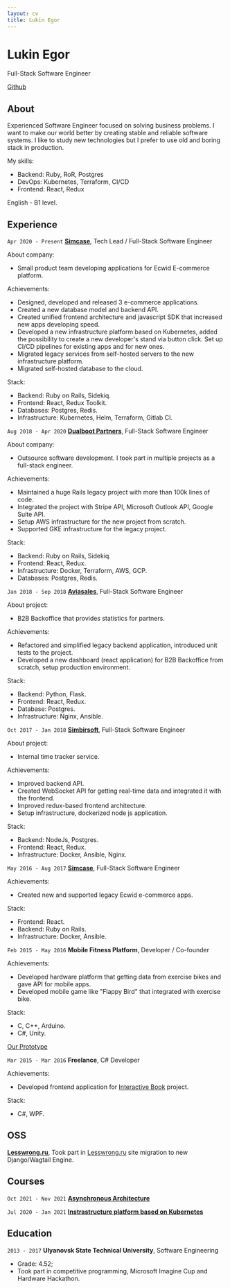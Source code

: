 ```yaml
---
layout: cv
title: Lukin Egor 
---
```

# Lukin Egor
Full-Stack Software Engineer

<div id="webaddress">
  <a href="https://github.com/LukinEgor" target="__blank">Github</a>
</div>

## About
Experienced Software Engineer focused on solving business problems. I want to make our world better by creating stable and reliable software systems. I like to study new technologies but I prefer to use old and boring stack in production.

My skills:
- Backend: Ruby, RoR, Postgres
- DevOps: Kubernetes, Terraform, CI/CD
- Frontend: React, Redux

English - B1 level.

## Experience

`Apr 2020 - Present`
__<a href="https://simcase.tech/" target="__blank">Simcase</a>__, Tech Lead / Full-Stack Software Engineer

About company:
- Small product team developing applications for Ecwid E-commerce platform.

Achievements:
- Designed, developed and released 3 e-commerce applications.
- Created a new database model and backend API.
- Created unified frontend architecture and javascript SDK that increased new apps developing speed.
- Developed a new infrastructure platform based on Kubernetes, added the possibility to create a new developer's stand via button click. Set up CI/CD pipelines for existing apps and for new ones. 
- Migrated legacy services from self-hosted servers to the new infrastructure platform.
- Migrated self-hosted database to the cloud.

Stack:
- Backend: Ruby on Rails, Sidekiq.
- Frontend: React, Redux Toolkit.
- Databases: Postgres, Redis.
- Infrastructure: Kubernetes, Helm, Terraform, Gitlab CI.

`Aug 2018 - Apr 2020`
__<a href="https://dualboot.com/" target="__blank">Dualboot Partners</a>__, Full-Stack Software Engineer

About company:
- Outsource software development. I took part in multiple projects as a full-stack engineer.

Achievements:
- Maintained a huge Rails legacy project with more than 100k lines of code.
- Integrated the project with Stripe API, Microsoft Outlook API, Google Suite API.
- Setup AWS infrastructure for the new project from scratch.
- Supported GKE infrastructure for the legacy project.

Stack:
- Backend: Ruby on Rails, Sidekiq.
- Frontend: React, Redux.
- Infrastructure: Docker, Terraform, AWS, GCP.
- Databases: Postgres, Redis.

`Jan 2018 - Sep 2018`
__<a href="https://aviasales.com/" target="__blank">Aviasales</a>__, Full-Stack Software Engineer

About project:
- B2B Backoffice that provides statistics for partners.

Achievements:
- Refactored and simplified legacy backend application, introduced unit tests to the project.
- Developed a new dashboard (react application) for B2B Backoffice from scratch, setup production environment.

Stack:
- Backend: Python, Flask.
- Frontend: React, Redux.
- Database: Postgres.
- Infrastructure: Nginx, Ansible.

`Oct 2017 - Jan 2018`
__<a href="https://simbirsoft.com/" target="__blank">Simbirsoft</a>__, Full-Stack Software Engineer

About project:
- Internal time tracker service.

Achievements:
- Improved backend API.
- Created WebSocket API for getting real-time data and integrated it with the frontend.
- Improved redux-based frontend architecture.
- Setup infrastructure, dockerized node js application.

Stack:
- Backend: NodeJs, Postgres.
- Frontend: React, Redux.
- Infrastructure: Docker, Ansible, Nginx.

`May 2016 - Aug 2017`
__<a href="https://simcase.tech/" target="__blank">Simcase</a>__, Full-Stack Software Engineer

Achievements:
- Created new and supported legacy Ecwid e-commerce apps.

Stack:
- Frontend: React.
- Backend: Ruby on Rails.
- Infrastructure: Docker, Ansible.

`Feb 2015 - May 2016`
__Mobile Fitness Platform__, Developer / Co-founder

Achievements:
- Developed hardware platform that getting data from exercise bikes and gave API for mobile apps.
- Developed mobile game like "Flappy Bird" that integrated with exercise bike.

Stack:
- C, C++, Arduino.
- C#, Unity.

<a href="https://www.youtube.com/watch?v=tJYOnAQ17LU" target="__blank">Our Prototype</a>

`Mar 2015 - Mar 2016`
__Freelance__, C# Developer

Achievements:
- Developed frontend application for <a href="http://i-interra.ru/oborudovanie/interaktivnaya-kniga/" target="__blank">Interactive Book</a> project.

Stack:
- C#, WPF.

## OSS

__<a href="https://github.com/LukinEgor/django-site" target="__blank">Lesswrong.ru</a>__, Took part in <a href="https://lesswrong.ru" target="__blank">Lesswrong.ru</a> site migration to new Django/Wagtail Engine.


## Courses

`Oct 2021 - Nov 2021`
__<a href="https://github.com/LukinEgor/Awesome-Task-Exchange-System/blob/master/certificate.png">Asynchronous Architecture</a>__


`Jul 2020 - Jan 2021`
__<a href="https://github.com/LukinEgor/LukinEgor_platform">Instrastructure platform based on Kubernetes</a>__

## Education

`2013 - 2017`
__Ulyanovsk State Technical University__, Software Engineering

- Grade: 4.52;
- Took part in competitive programming, Microsoft Imagine Cup and Hardware Hackathon.
